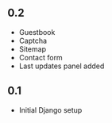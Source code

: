 ## 0.2
- Guestbook
- Captcha
- Sitemap
- Contact form
- Last updates panel added

## 0.1
- Initial Django setup